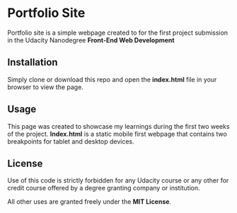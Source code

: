 # Portfolio Site

Portfolio site is a simple webpage created to for the first project submission in the Udacity Nanodegree **Front-End Web Development**

## Installation

Simply clone or download this repo and open the **index.html** file in your browser to view the page.

## Usage

This page was created to showcase my learnings during the first two weeks of the project.  **Index.html** is a static mobile first webpage that contains two breakpoints for tablet and desktop devices.

## License

Use of this code is strictly forbidden for any Udacity course or any other for credit course offered by a degree granting company or institution.

All other uses are granted freely under the **MIT License**.